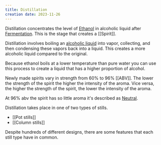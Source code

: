 ```yaml
---
title: Distillation
creation date: 2023-11-26
---
```

Distillation concentrates the level of [Ethanol](Areas/bartending/Ethanol.md) in alcoholic liquid after [Fermentation](Areas/bartending/Spirits/Fermentation.md).
This is the stage that creates a [[Spirit]].

Distillation involves boiling an [alcoholic liquid](Areas/bartending/Spirits/Fermentation.md) into vapor, collecting, and then condensing these vapors back into a liquid. This creates a more alcoholic liquid compared to the original.

Because ethanol boils at a lower temperature than pure water you can use this process to create a liquid that has a higher proportion of alcohol.

Newly made spirits vary in strength from 60% to 96% [[ABV]]. 
The lower the strength of the spirit the higher the intensity of the aroma. 
Vice versa, the higher the strength of the spirit, the lower the intensity of the aroma. 

At 96% abv the spirit has so little aroma it's described as [Neutral](Areas/bartending/Spirits/Neutral%20Spirit.md).

Distillation takes place in one of two types of stills.
- [[Pot stills]]
- [[Column stills]]

Despite hundreds of different designs, there are some features that each still type have in common.